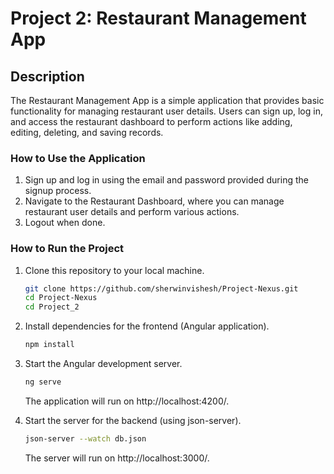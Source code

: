 # Project 2: Restaurant Management App

## Description
The Restaurant Management App is a simple application that provides basic functionality for managing restaurant user details. Users can sign up, log in, and access the restaurant dashboard to perform actions like adding, editing, deleting, and saving records.

### How to Use the Application
1. Sign up and log in using the email and password provided during the signup process.
2. Navigate to the Restaurant Dashboard, where you can manage restaurant user details and perform various actions.
3. Logout when done.

### How to Run the Project
1. Clone this repository to your local machine.
    ```bash
    git clone https://github.com/sherwinvishesh/Project-Nexus.git
    cd Project-Nexus
    cd Project_2
    ```
2. Install dependencies for the frontend (Angular application).
    ```bash
    npm install
    ```
3. Start the Angular development server.
    ```bash
    ng serve
    ```
   The application will run on http://localhost:4200/.

4. Start the server for the backend (using json-server).
    ```bash
    json-server --watch db.json
    ```
   The server will run on http://localhost:3000/.
